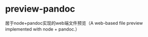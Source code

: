 # preview-pandoc
居于node+pandoc实现的web端文件预览（A web-based file preview implemented with node + pandoc.）
